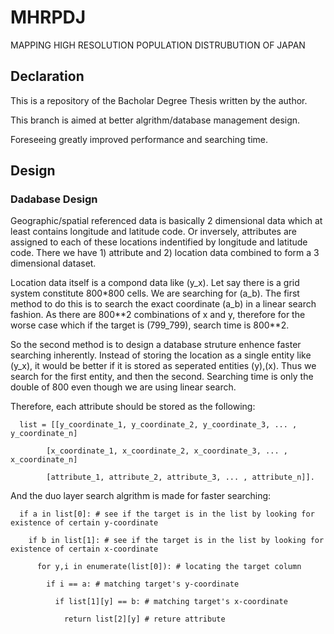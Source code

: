 # MHRPDJ
MAPPING HIGH RESOLUTION POPULATION DISTRUBUTION OF JAPAN

## Declaration

This is a repository of the Bacholar Degree Thesis written by the author. 

This branch is aimed at better algrithm/database management design. 

Foreseeing greatly improved performance and searching time.


## Design

### Dadabase Design

Geographic/spatial referenced data is basically 2 dimensional data which at least contains longitude and latitude code. Or inversely, attributes are assigned to each of these locations indentified by longitude and latitude code. There we have 1) attribute and 2) location data combined to form a 3 dimensional dataset. 

Location data itself is a compond data like (y_x). Let say there is a grid system constitute 800\*800 cells. We are searching for (a_b). The first method to do this is to search the exact coordinate (a_b) in a linear search fashion. As there are 800\*\*2 combinations of x and y, therefore for the worse case which if the target is (799_799), search time is 800\*\*2. 

So the second method is to design a database struture enhence faster searching inherently. Instead of storing the location as a single entity like (y_x), it would be better if it is stored as seperated entities (y),(x). Thus we search for the first entity, and then the second. Searching time is only the double of 800 even though we are using linear search.

Therefore, each attribute should be stored as the following:

      list = [[y_coordinate_1, y_coordinate_2, y_coordinate_3, ... , y_coordinate_n]

            [x_coordinate_1, x_coordinate_2, x_coordinate_3, ... , x_coordinate_n]

            [attribute_1, attribute_2, attribute_3, ... , attribute_n]].

And the duo layer search algrithm is made for faster searching:

      if a in list[0]: # see if the target is in the list by looking for existence of certain y-coordinate

        if b in list[1]: # see if the target is in the list by looking for existence of certain x-coordinate

          for y,i in enumerate(list[0]): # locating the target column

            if i == a: # matching target's y-coordinate

              if list[1][y] == b: # matching target's x-coordinate

                return list[2][y] # reture attribute

